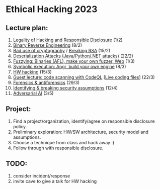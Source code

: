 # Ethical Hacking 2023

## Lecture plan:
1. [Legality of Hacking and Responsible Disclosure](1-responsible-disclosure.ipynb) (1/2)
2. [Binary Reverse Engineering](2-reverse-engineering.ipynb) (8/2)
3. [Bad use of cryptography](3-bad-crypto.pptx) / [Breaking RSA](3-breaking-rsa.ipynb) (15/2)
4. [Deserialization Attacks (Java/Python/.NET attacks)](4-deserialization-attacks.ipynb) (22/2)
5. [Fuzzying: Binaries (AFL), make your own fuzzer, Web](5-fuzzying.ipynb) (1/3)
6. [Symbolic execution: Angr, build your own engine](6-symbolic-execution.ipynb) (8/3)
7. [HW hacking](7-hw-hacking.ipynb) (15/3)
8. [Guest lecture: code scanning with CodeQL](talks/ITU-22-03-2023%20Guest%20Lecture%20on%20CodeQL.pdf) [[Live coding files](https://github.com/yoff/codeql/tree/lecture/itu-22-03-2023/misc/lecture-live-coding)] (22/3)
9. [Forensics & antiforensics](9-computer-forensics.pdf) (29/3)
10. [Identifying & breaking security assumptions](10-birdeye.ipynb) (12/4)
11. [Adversarial AI](8-adversarial-ai.ipynb) (3/5)

## Project:
1. Find a project/organization, identify/agree on responsible disclosure policy.
2. Preliminary exploration: HW/SW architecture, security model and assumptions.
3. Choose a technique from class and hack away :)
4. Follow through with responsible disclosure.

## TODO: 
1. consider incident/response
2. invite cave to give a talk for HW hacking
